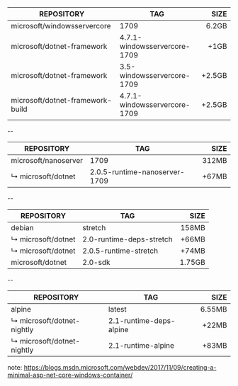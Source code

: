 REPOSITORY                   |TAG                                |SIZE
-----------------------------|-----------------------------------|------:
microsoft/windowsservercore  |1709                               |6.2GB
microsoft/dotnet-framework   |4.7.1-windowsservercore-1709       |+1GB
microsoft/dotnet-framework   |3.5-windowsservercore-1709         |+2.5GB
microsoft/dotnet-framework-build  | 4.7.1-windowsservercore-1709 |+2.5GB

-- 

REPOSITORY                   |TAG                                |SIZE
-----------------------------|-----------------------------------|-----:
microsoft/nanoserver         |1709                               |312MB
↳ microsoft/dotnet           |2.0.5-runtime-nanoserver-1709      |+67MB

--

REPOSITORY                   |TAG                                |SIZE
-----------------------------|-----------------------------------|------:
debian                       |stretch                            |158MB
↳ microsoft/dotnet           |2.0-runtime-deps-stretch           |+66MB
↳ microsoft/dotnet           |2.0.5-runtime-stretch              |+74MB
microsoft/dotnet             |2.0-sdk                            |1.75GB

--

REPOSITORY                   |TAG                                |SIZE
-----------------------------|-----------------------------------|------:
alpine                       |latest                             |6.55MB
↳ microsoft/dotnet-nightly   |2.1-runtime-deps-alpine            |+22MB
↳ microsoft/dotnet-nightly   |2.1-runtime-alpine                 |+83MB



note: https://blogs.msdn.microsoft.com/webdev/2017/11/09/creating-a-minimal-asp-net-core-windows-container/